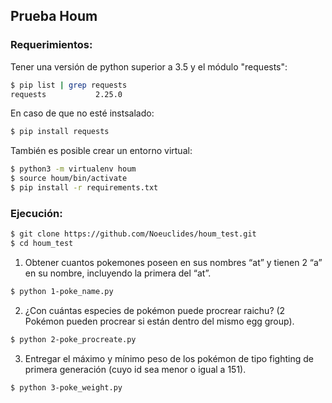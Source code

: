 ## Prueba Houm

### Requerimientos:

Tener una versión de python superior a 3.5 y el módulo "requests":
```sh
$ pip list | grep requests
requests           2.25.0 
```

En caso de que no esté instsalado:
```sh
$ pip install requests
```

También es posible crear un entorno virtual:
```sh
$ python3 -m virtualenv houm
$ source houm/bin/activate
$ pip install -r requirements.txt
```


### Ejecución:
```sh
$ git clone https://github.com/Noeuclides/houm_test.git
$ cd houm_test
```

1. Obtener cuantos pokemones poseen en sus nombres “at” y tienen 2 “a” en su nombre, incluyendo la primera del “at”.
```sh
$ python 1-poke_name.py
```

2. ¿Con cuántas especies de pokémon puede procrear raichu? (2 Pokémon pueden procrear si están dentro del mismo egg group).
```sh
$ python 2-poke_procreate.py
```

3. Entregar el máximo y mínimo peso de los pokémon de tipo fighting de primera generación (cuyo id sea menor o igual a 151).
```sh
$ python 3-poke_weight.py
```
